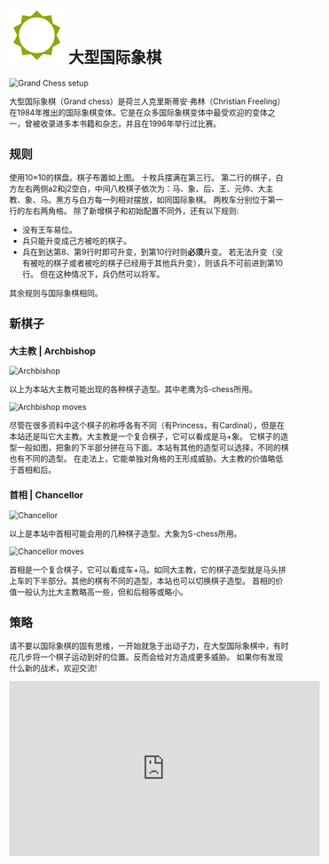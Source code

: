 # ![Grand](https://github.com/gbtami/pychess-variants/blob/master/static/icons/grand.svg) 大型国际象棋

![Grand Chess setup](https://github.com/gbtami/pychess-variants/blob/master/static/images/CVariantsGuide/Grand.png)

大型国际象棋（Grand chess）是荷兰人克里斯蒂安·弗林（Christian Freeling）在1984年推出的国际象棋变体。它是在众多国际象棋变体中最受欢迎的变体之一，曾被收录进多本书籍和杂志，并且在1996年举行过比赛。

## 规则

使用10×10的棋盘。棋子布置如上图。
十枚兵摆满在第三行。
第二行的棋子，白方左右两侧a2和j2空白，中间八枚棋子依次为：马、象、后、王、元帅、大主教、象、马。黑方与白方每一列相对摆放，如同国际象棋。
两枚车分别位于第一行的左右两角格。
除了新增棋子和初始配置不同外，还有以下规则:

* 没有王车易位。
* 兵只能升变成己方被吃的棋子。
* 兵在到达第8、第9行时即可升变，到第10行时则**必须**升变。
  若无法升变（没有被吃的棋子或者被吃的棋子已经用于其他兵升变），则该兵不可前进到第10行。 
  但在这种情况下，兵仍然可以将军。

其余规则与国际象棋相同。

## 新棋子

### 大主教 | Archbishop

![Archbishop](https://github.com/gbtami/pychess-variants/blob/master/static/images/CVariantsGuide/Princesses.png)

以上为本站大主教可能出现的各种棋子造型。其中老鹰为S-chess所用。

![Archbishop moves](https://github.com/gbtami/pychess-variants/blob/master/static/images/CVariantsGuide/Archbishop.png)

尽管在很多资料中这个棋子的称呼各有不同（有Princess，有Cardinal），但是在本站还是叫它大主教。大主教是一个复合棋子，它可以看成是马+象。
它棋子的造型一般如图，把象的下半部分拼在马下面。本站有其他的造型可以选择，不同的棋也有不同的造型。
在走法上，它能单独对角格的王形成威胁。大主教的价值略低于首相和后。

### 首相 | Chancellor

![Chancellor](https://github.com/gbtami/pychess-variants/blob/master/static/images/CVariantsGuide/Empresses.png)

以上是本站中首相可能会用的几种棋子造型。大象为S-chess所用。

![Chancellor moves](https://github.com/gbtami/pychess-variants/blob/master/static/images/CVariantsGuide/Chancellor.png)

首相是一个复合棋子，它可以看成车+马。如同大主教，它的棋子造型就是马头拼上车的下半部分。其他的棋有不同的造型，本站也可以切换棋子造型。
首相的价值一般认为比大主教略高一些，但和后相等或略小。

## 策略

请不要以国际象棋的固有思维，一开始就急于出动子力，在大型国际象棋中，有时花几步将一个棋子运动到好的位置。反而会给对方造成更多威胁。
如果你有发现什么新的战术，欢迎交流!

<iframe width="560" height="315" src="https://www.youtube.com/embed/CRrncO-w524" frameborder="0" allowfullscreen></iframe>